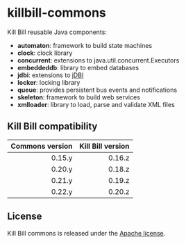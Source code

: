 killbill-commons
================

Kill Bill reusable Java components:

* **automaton**: framework to build state machines
* **clock**: clock library
* **concurrent**: extensions to java.util.concurrent.Executors
* **embeddeddb**: library to embed databases
* **jdbi**: extensions to [jDBI](https://github.com/jdbi/jdbi)
* **locker**: locking library
* **queue**: provides persistent bus events and notifications
* **skeleton**: framework to build web services
* **xmlloader**: library to load, parse and validate XML files

Kill Bill compatibility
-----------------------

| Commons version | Kill Bill version |
| --------------: | ----------------: |
| 0.15.y          | 0.16.z            |
| 0.20.y          | 0.18.z            |
| 0.21.y          | 0.19.z            |
| 0.22.y          | 0.20.z            |

## License

Kill Bill commons is released under the [Apache license](http://www.apache.org/licenses/LICENSE-2.0).
